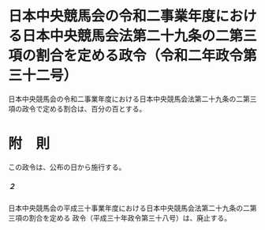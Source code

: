 # 日本中央競馬会の令和二事業年度における日本中央競馬会法第二十九条の二第三項の割合を定める政令（令和二年政令第三十二号）
日本中央競馬会の令和二事業年度における日本中央競馬会法第二十九条の二第三項の政令で定める割合は、百分の百とする。
# 附　則
この政令は、公布の日から施行する。
##### ２
日本中央競馬会の平成三十事業年度における日本中央競馬会法第二十九条の二第三項の割合を定める 政令（平成三十年政令第三十八号）は、廃止する。
